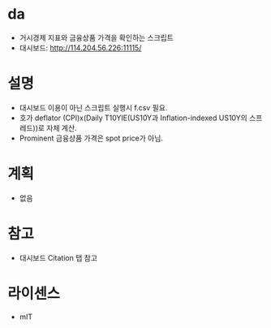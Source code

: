 # da
 - 거시경제 지표와 금융상품 가격을 확인하는 스크립트
 - 대시보드: http://114.204.56.226:11115/

# 설명
 - 대시보드 이용이 아닌 스크립트 실행시 f.csv 필요.
 - 호가 deflator (CPI)x(Daily T10YIE(US10Y과 Inflation-indexed US10Y의 스프레드))로 자체 계산.
 - Prominent 금융상품 가격은 spot price가 아님.

# 계획
 - 없음

# 참고
 - 대시보드 Citation 탭 참고

# 라이센스
 - mIT
